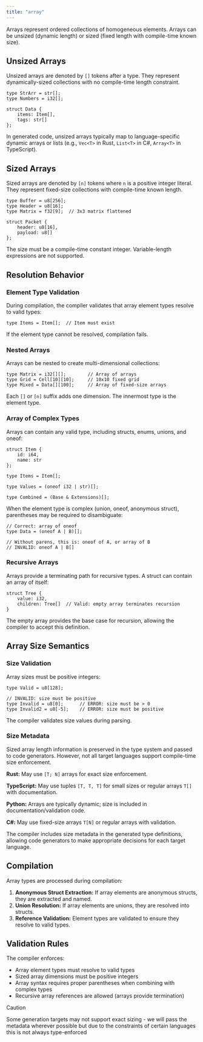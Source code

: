 ```yaml
---
title: "array"
---
```


Arrays represent ordered collections of homogeneous elements. Arrays can be unsized (dynamic length) or sized (fixed length with compile-time known size).

## Unsized Arrays

Unsized arrays are denoted by `[]` tokens after a type. They represent dynamically-sized collections with no compile-time length constraint.

```kintsu
type StrArr = str[];
type Numbers = i32[];

struct Data {
    items: Item[],
    tags: str[]
};
```

In generated code, unsized arrays typically map to language-specific dynamic arrays or lists (e.g., `Vec<T>` in Rust, `List<T>` in C#, `Array<T>` in TypeScript).

## Sized Arrays

Sized arrays are denoted by `[n]` tokens where `n` is a positive integer literal. They represent fixed-size collections with compile-time known length.

```kintsu
type Buffer = u8[256];
type Header = u8[16];
type Matrix = f32[9];  // 3x3 matrix flattened

struct Packet {
    header: u8[16],
    payload: u8[]
};
```

The size must be a compile-time constant integer. Variable-length expressions are not supported.

## Resolution Behavior

### Element Type Validation

During compilation, the compiler validates that array element types resolve to valid types:

```kintsu
type Items = Item[];  // Item must exist
```

If the element type cannot be resolved, compilation fails.

### Nested Arrays

Arrays can be nested to create multi-dimensional collections:

```kintsu
type Matrix = i32[][];        // Array of arrays
type Grid = Cell[10][10];     // 10x10 fixed grid
type Mixed = Data[][100];     // Array of fixed-size arrays
```

Each `[]` or `[n]` suffix adds one dimension. The innermost type is the element type.

### Array of Complex Types

Arrays can contain any valid type, including structs, enums, unions, and oneof:

```kintsu
struct Item {
    id: i64,
    name: str
};

type Items = Item[];

type Values = (oneof i32 | str)[];

type Combined = (Base & Extensions)[];
```

When the element type is complex (union, oneof, anonymous struct), parentheses may be required to disambiguate:

```kintsu
// Correct: array of oneof
type Data = (oneof A | B)[];

// Without parens, this is: oneof of A, or array of B
// INVALID: oneof A | B[]
```

### Recursive Arrays

Arrays provide a terminating path for recursive types. A struct can contain an array of itself:

```kintsu
struct Tree {
    value: i32,
    children: Tree[]  // Valid: empty array terminates recursion
}
```

The empty array provides the base case for recursion, allowing the compiler to accept this definition.

## Array Size Semantics

### Size Validation

Array sizes must be positive integers:

```kintsu
type Valid = u8[128];

// INVALID: size must be positive
type Invalid = u8[0];      // ERROR: size must be > 0
type Invalid2 = u8[-5];    // ERROR: size must be positive
```

The compiler validates size values during parsing.

### Size Metadata

Sized array length information is preserved in the type system and passed to code generators. However, not all target languages support compile-time size enforcement.

**Rust:**
May use `[T; N]` arrays for exact size enforcement.

**TypeScript:**
May use tuples `[T, T, T]` for small sizes or regular arrays `T[]` with documentation.

**Python:**
Arrays are typically dynamic; size is included in documentation/validation code.

**C#:**
May use fixed-size arrays `T[N]` or regular arrays with validation.

The compiler includes size metadata in the generated type definitions, allowing code generators to make appropriate decisions for each target language.

## Compilation

Array types are processed during compilation:

1. **Anonymous Struct Extraction:** If array elements are anonymous structs, they are extracted and named.
2. **Union Resolution:** If array elements are unions, they are resolved into structs.
3. **Reference Validation:** Element types are validated to ensure they resolve to valid types.

## Validation Rules

The compiler enforces:

- Array element types must resolve to valid types
- Sized array dimensions must be positive integers
- Array syntax requires proper parentheses when combining with complex types
- Recursive array references are allowed (arrays provide termination)

> [!CAUTION]
> Some generation targets may not support exact sizing - we will pass the metadata wherever possible but due to the constraints of certain languages this is not always type-enforced
